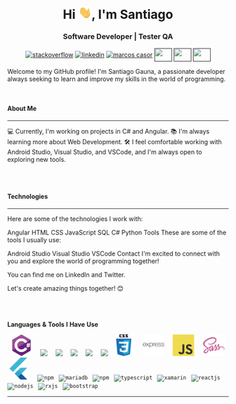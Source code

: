<h1 align="center">Hi <img src="https://raw.githubusercontent.com/ABSphreak/ABSphreak/master/gifs/Hi.gif" width="30px">,
    I'm Santiago</h1>
<h3 align="center">Software Developer | Tester QA</h3>
<p align="center">
    <a href="" target="blank">
        <img align="center" src="https://cdn.jsdelivr.net/npm/simple-icons@3.0.1/icons/stackoverflow.svg" alt="stackoverflow"
            height="30" width="40" /></a>
    <a href="" target="blank">
        <img align="center" src="https://cdn.jsdelivr.net/npm/simple-icons@3.0.1/icons/linkedin.svg" alt="linkedin"
            height="30" width="40" /></a>
    <a href="" target="blank">
        <img align="center" src="https://cdn.jsdelivr.net/npm/simple-icons@3.0.1/icons/facebook.svg" alt="marcos casor"
            height="30" width="40" /></a>
    <a href="">
        <img align="center" src="https://simpleicons.org/icons/gmail.svg" height="30" width="40" /></a>
    <a href="" target="blank">
        <img align="center" src="https://simpleicons.org/icons/instagram.svg" height="30" width="40" /></a>
    <a href="" target="blank">
        <img align="center" src="https://simpleicons.org/icons/twitter.svg" height="30" width="40" /></a>
</p>

Welcome to my GitHub profile! I'm Santiago Gauna, a passionate developer always seeking to learn and improve my skills in the world of programming.

<br>
<h4>About Me</h4>
<hr>
💻 Currently, I'm working on projects in C# and Angular.
📚 I'm always learning more about Web Development.
🛠 I feel comfortable working with Android Studio, Visual Studio, and VSCode, and I'm always open to exploring new tools.

<br><br>
<h4>Technologies</h4>
<hr>
Here are some of the technologies I work with:

Angular
HTML
CSS
JavaScript
SQL
C#
Python
Tools
These are some of the tools I usually use:

Android Studio
Visual Studio
VSCode
Contact
I'm excited to connect with you and explore the world of programming together!

You can find me on LinkedIn and Twitter.

Let's create amazing things together! 😊
<br>
<br><br><br>

**Languages** **&** **Tools** **I** **Have** **Use**

<p align="left"> 
    <code> <img height="50" src="https://raw.githubusercontent.com/devicons/devicon/master/icons/csharp/csharp-original.svg"> </code>
    <code> <img height="50" src="https://img.icons8.com/fluency/50/000000/docker.png"> </code>
    <code> <img height="50" src="https://img.icons8.com/color/48/000000/git.png"> </code>
    <code> <img height="50" src="https://img.icons8.com/color/48/000000/linux--v1.png"/> </code>
    <code> <img height="50" src="https://img.icons8.com/color/48/000000/mongodb.png"/> </code>
    <code> <img height="50" src="https://img.icons8.com/color/48/000000/mysql-logo.png"/></code>
    <code> <img height="50" src="https://raw.githubusercontent.com/devicons/devicon/master/icons/css3/css3-original-wordmark.svg"> </code>
    <code> <img height="50" src="https://raw.githubusercontent.com/devicons/devicon/master/icons/express/express-original-wordmark.svg"> </code>
    <code> <img height="50" src="https://raw.githubusercontent.com/devicons/devicon/master/icons/javascript/javascript-original.svg"> </code>
    <code> <img height="50" src="https://raw.githubusercontent.com/devicons/devicon/master/icons/sass/sass-original.svg"> </code>
    <code> <img height="50" src="https://raw.githubusercontent.com/devicons/devicon/master/icons/flutter/flutter-original.svg"> </code>
    <code> <img src="https://github.com/get-icon/geticon/raw/master/icons/npm.svg" alt="npm" width="50px" height="50px" style="max-width: 100%;"></code>
    <code> <img src="https://github.com/get-icon/geticon/raw/master/icons/mariadb-icon.svg" alt="mariadb" width="50px" height="50px"></code>
    <code> <img src="https://github.com/get-icon/geticon/raw/master/icons/angular-icon.svg" alt="npm" width="50px" height="50px" style="max-width: 100%;"></code>
    <code> <img src="https://github.com/get-icon/geticon/raw/master/icons/typescript-icon.svg" alt="typescript" width="50px" height="50px" style="max-width: 100%;"></code>
    <code> <img src="https://github.com/get-icon/geticon/raw/master/icons/xamarin.svg" alt="xamarin" width="50px" height="50px" style="max-width: 100%;"></code>
    <code> <img src="https://github.com/get-icon/geticon/raw/master/icons/react.svg" alt="reactjs" width="50px" height="50px" style="max-width: 100%;"></code>
    <code> <img src="https://github.com/get-icon/geticon/raw/master/icons/nodejs.svg" alt="nodejs" width="50px" height="50px" style="max-width: 100%;"></code>
    <code> <img src="https://github.com/get-icon/geticon/raw/master/icons/reactivex.svg" alt="rxjs" width="50px" height="50px" style="max-width: 100%;"></code>
    <code> <img src="https://github.com/get-icon/geticon/raw/master/icons/bootstrap.svg" alt="bootstrap" width="50px" height="50px" style="max-width: 100%;"></code>

</p>

<hr width="100%" margin-top="5%"></hr>



